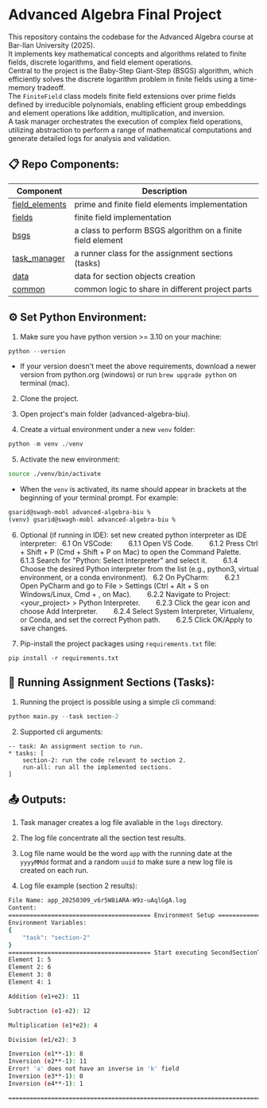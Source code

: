# Advanced Algebra Final Project
This repository contains the codebase for the Advanced Algebra course at Bar-Ilan University (2025).<br>
It implements key mathematical concepts and algorithms related to finite fields, discrete logarithms, and field element operations.<br>
Central to the project is the Baby-Step Giant-Step (BSGS) algorithm, which efficiently solves the discrete logarithm problem in finite fields using a time-memory tradeoff.<br>
The `FiniteField` class models finite field extensions over prime fields defined by irreducible polynomials, enabling efficient group embeddings and element operations like addition, multiplication, and inversion.<br>
A task manager orchestrates the execution of complex field operations, utilizing abstraction to perform a range of mathematical computations and generate detailed logs for analysis and validation.

## 📋 Repo Components:

| Component         | Description                                                          |
| ----------------- | -------------------------------------------------------------------- |
| [field_elements](https://github.com/GalSarid21/advanced-algebra-biu/tree/main/src/field_elements/abstract_field_element.py) | prime and finite field elements implementation |
| [fields](https://github.com/GalSarid21/advanced-algebra-biu/tree/main/src/fields/finite_field.py) | finite field implementation |
| [bsgs](https://github.com/GalSarid21/advanced-algebra-biu/tree/main/src/bsgs.py) | a class to perform BSGS algorithm on a finite field element |
| [task_manager](https://github.com/GalSarid21/advanced-algebra-biu/tree/main/task_manager/task_manager.py) | a runner class for the assignment sections (tasks) |
| [data](https://github.com/GalSarid21/advanced-algebra-biu/tree/main/data/second_section.yaml) | data for section objects creation |
| [common](https://github.com/GalSarid21/advanced-algebra-biu/tree/main/common/entities.py) | common logic to share in different project parts |

## ⚙️ Set Python Environment:
1. Make sure you have python version >= 3.10 on your machine:
```python
python --version
```

* If your version doesn't meet the above requirements, download a newer version from python.org (windows) or run `brew upgrade python` on terminal (mac).

2. Clone the project.

3. Open project's main folder (advanced-algebra-biu).

4. Create a virtual environment under a new `venv` folder:
```python
python -m venv ./venv
```

5. Activate the new environment:
```bash
source ./venv/bin/activate
```

* When the `venv` is activated, its name should appear in brackets at the beginning of your terminal prompt. For example:
```bash
gsarid@swagh-mobl advanced-algebra-biu %
(venv) gsarid@swagh-mobl advanced-algebra-biu %
```

6. Optional (if running in IDE): set new created python interpreter as IDE interpreter:
&ensp;6.1 On VSCode:
&emsp;&emsp;6.1.1 Open VS Code.
&emsp;&emsp;6.1.2 Press Ctrl + Shift + P (Cmd + Shift + P on Mac) to open the Command Palette.
&emsp;&emsp;6.1.3 Search for "Python: Select Interpreter" and select it.
&emsp;&emsp;6.1.4 Choose the desired Python interpreter from the list (e.g., python3, virtual environment, or a conda environment).
&ensp;6.2 On PyCharm:
&emsp;&emsp;6.2.1 Open PyCharm and go to File > Settings (Ctrl + Alt + S on Windows/Linux, Cmd + , on Mac).
&emsp;&emsp;6.2.2 Navigate to Project: <your_project> > Python Interpreter.
&emsp;&emsp;6.2.3 Click the gear icon and choose Add Interpreter.
&emsp;&emsp;6.2.4 Select System Interpreter, Virtualenv, or Conda, and set the correct Python path.
&emsp;&emsp;6.2.5 Click OK/Apply to save changes.

7. Pip-install the project packages using `requirements.txt` file:
```pip
pip install -r requirements.txt
```

## 🏃 Running Assignment Sections (Tasks):

1. Running the project is possible using a simple cli command:
```python
python main.py --task section-2
```

2. Supported cli arguments:
```description
-- task: An assignment section to run.
* tasks: [
    section-2: run the code relevant to section 2.
    run-all: run all the implemented sections.
]
```

## 📤 Outputs:

1. Task manager creates a log file avaliable in the `logs` directory.

2. The log file concentrate all the section test results.

3. Log file name would be the word `app` with the running date at the `yyyyMMdd` format and a random `uuid` to make sure a new log file is created on each run.

4. Log file example (section 2 results):
```bash
File Name: app_20250309_v6r5W8iARA-W9z-uAqlGgA.log
Content:
======================================== Environment Setup ========================================
Environment Variables:
{
    "task": "section-2"
}
======================================== Start executing SecondSectionTask ========================================
Element 1: 5
Element 2: 6
Element 3: 0
Element 4: 1

Addition (e1+e2): 11

Subtraction (e1-e2): 12

Multiplication (e1*e2): 4

Division (e1/e2): 3

Inversion (e1**-1): 8
Inversion (e2**-1): 11
Error! 'a' does not have an inverse in 'k' field
Inversion (e3**-1): 0
Inversion (e4**-1): 1

====================================================================================================
```
